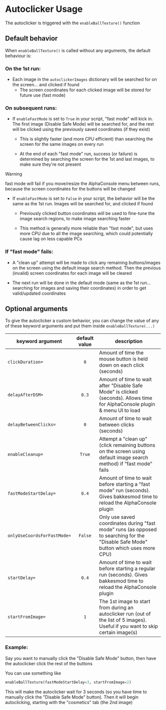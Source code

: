 # Autoclicker Usage

The autoclicker is triggered with the `enableBallTexture()` function

## Default behavior

When `enableBallTexture()` is called without any arguments, the default behaviour is:

### On the 1st run:
  - Each image in the `autoclickerImages` dictionary will be searched for on the screen... and clicked if found
    - The screen coordinates for each clicked image will be stored for future use (fast mode)

### On subsequent runs:
  - If `enableFastMode` is set to `True` in your script, "fast mode" will kick in. The first image (Disable Safe Mode) will be searched for, and the rest will be clicked using the previously saved coordinates (if they exist)
    - This is slightly faster (and more CPU efficient) than searching the screen for the same images on every run

    - At the end of each "fast mode" run, success (or failure) is determined by searching the screen for the 1st and last images, to make sure they're not present
    
  >[!WARNING]
  >fast mode will fail if you move/resize the AlphaConsole menu between runs, because the screen coordinates for the buttons will be changed
  
  - If `enableFastMode` is set to `False` in your script, the behavior will be the same as the 1st run. Images will be searched for, and clicked if found
    - Previously clicked button coordinates will be used to fine-tune the image search regions, to make image searching faster
  
    - This method is generally more reliable than "fast mode", but uses more CPU due to all the image searching, which could potentially cause lag on less capable PCs

### If "fast mode" fails:

- A "clean up" attempt will be made to click any remaining buttons/images on the screen using the default image search method. Then the previous (invalid) screen coordinates for each image will be cleared
  
- The next run will be done in the default mode (same as the 1st run... searching for images and saving their coordinates) in order to get valid/updated coordinates

## Optional arguments

To give the autoclicker a custom behavior, you can change the value of any of these keyword arguments and put them inside `enableBallTexture(...)`

|keyword argument | default value | description|
|---|:---:|---|
`clickDuration=` | `0` | Amount of time the mouse button is held down on each click (seconds)
`delayAfterDSM=` | `0.3` | Amount of time to wait after "Disable Safe Mode" is clicked (seconds). Allows time for AlphaConsole plugin & menu UI to load
`delayBetweenClicks=` | `0` | Amount of time to wait between clicks (seconds)
`enableCleanup=` | `True` | Attempt a "clean up" (click remaining buttons on the screen using default image search method) if "fast mode" fails
`fastModeStartDelay=` | `0.4` | Amount of time to wait before starting a "fast mode" run (seconds). Gives bakkesmod time to reload the AlphaConsole plugin
`onlyUseCoordsForFastMode=` | `False` | Only use saved coordinates during "fast mode" runs (as opposed to searching for the "Disable Safe Mode" button which uses more CPU)
`startDelay=` | `0.4` | Amount of time to wait before starting a regular run (seconds). Gives bakkesmod time to reload the AlphaConsole plugin
`startFromImage=` | `1` | The 1st image to start from during an autoclicker run (out of the list of 5 images). Useful if you want to skip certain image(s)

### Example:

Say you want to manually click the "Disable Safe Mode" button, then have the autoclicker click the rest of the buttons

You can use something like 

```python
enableBallTexture(fastModeStartDelay=3, startFromImage=2)
```

This will make the autoclicker wait for 3 seconds (so you have time to manually click the "Disable Safe Mode" button). Then it will begin autoclicking, starting with the "cosmetics" tab (the 2nd image)
